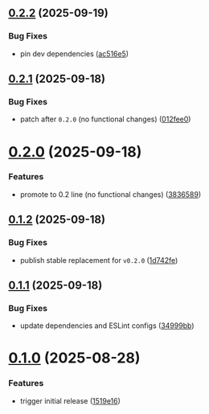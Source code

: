 ## [0.2.2](https://github.com/m14n/devkit/compare/v0.2.1...v0.2.2) (2025-09-19)


### Bug Fixes

* pin dev dependencies ([ac516e5](https://github.com/m14n/devkit/commit/ac516e5fb323c5fc07ccd834b95d3f2917ceb169))

## [0.2.1](https://github.com/m14n/devkit/compare/v0.2.0...v0.2.1) (2025-09-18)


### Bug Fixes

* patch after `0.2.0` (no functional changes) ([012fee0](https://github.com/m14n/devkit/commit/012fee0f0cb4043ba0e43036e857b3e1773db76f))

# [0.2.0](https://github.com/m14n/devkit/compare/v0.1.2...v0.2.0) (2025-09-18)


### Features

* promote to 0.2 line (no functional changes) ([3836589](https://github.com/m14n/devkit/commit/3836589a6a368e257e75db2e463c998b34c776d8))

## [0.1.2](https://github.com/m14n/devkit/compare/v0.1.1...v0.1.2) (2025-09-18)


### Bug Fixes

* publish stable replacement for `v0.2.0` ([1d742fe](https://github.com/m14n/devkit/commit/1d742fe6c5b156045f27b8b3d50e92166d9e93b3))

## [0.1.1](https://github.com/m14n/devkit/compare/v0.1.0...v0.1.1) (2025-09-18)


### Bug Fixes

* update dependencies and ESLint configs ([34999bb](https://github.com/m14n/devkit/commit/34999bbad9adc813ab822b7535a847fee881ae13))

# [0.1.0](https://github.com/m14n/devkit/compare/v0.0.0...v0.1.0) (2025-08-28)


### Features

* trigger initial release ([1519e16](https://github.com/m14n/devkit/commit/1519e16e793757a4ffb0d3ae2e6fcd34c395c7ef))
